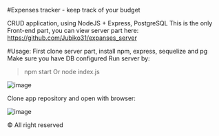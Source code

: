 #Expenses tracker - keep track of your budget

CRUD application, using NodeJS + Express, PostgreSQL
This is the only Front-end part, you can view server part here: https://github.com/Jubiko31/expanses_server

#Usage:
First clone server part, install npm, express, sequelize and pg
Make sure you have DB configured
Run server by:
> npm start
Or
> node index.js

![image](https://user-images.githubusercontent.com/53910160/180071612-df1d1662-99e6-45cf-ac34-2ccdb95382e9.png)

Clone app repository and open with browser:

![image](https://user-images.githubusercontent.com/53910160/180072483-47d104d6-6d2f-4e19-b342-2985a796dded.png)







© All right reserved


